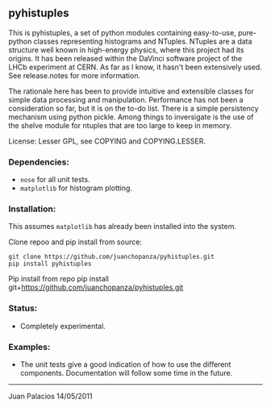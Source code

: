 ## pyhistuples

This is pyhistuples, a set of python modules containing easy-to-use,
pure-python classes representing histograms and NTuples.
NTuples are a data structure well known in high-energy physics,
where this project had its origins. It has been released within the DaVinci
software project of the LHCb experiment at CERN. As far as I know,
it hasn't been extensively used.
See release.notes for more information.

The rationale here has been to provide intuitive and extensible classes for simple
data processing and manipulation. Performance has not been a consideration so far,
but it is on the to-do list. There is a simple persistency mechanism using python pickle.
Among things to inversigate is the use of the shelve module for ntuples that are
too large to keep in memory.

License: Lesser GPL, see COPYING and COPYING.LESSER.

### Dependencies: 

* `nose` for all unit tests.
* `matplotlib` for histogram plotting.

### Installation:

This assumes `matplotlib` has already been installed into the system. 

Clone repoo and pip install from source:

```shell
git clone https://github.com/juanchopanza/pyhistuples.git
pip install pyhistuples 
```

Pip install from repo
pip install git+https://github.com/juanchopanza/pyhistuples.git

### Status:

* Completely experimental.

### Examples:

* The unit tests give a good indication of how to use the different components.
Documentation will follow some time in the future.

---
Juan Palacios 14/05/2011
